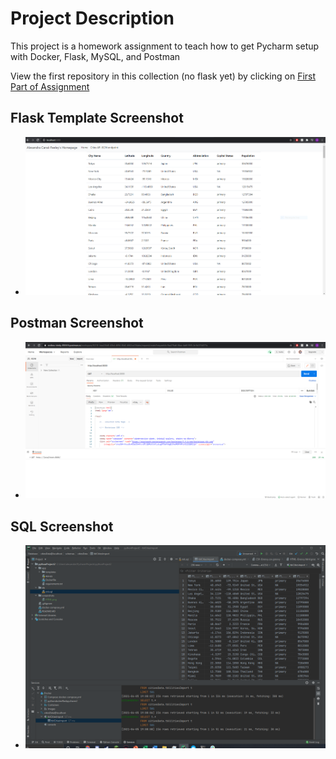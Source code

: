 # Project Description
This project is a homework assignment to teach how to get Pycharm setup with Docker, Flask, MySQL, and Postman

View the first repository in this collection (no flask yet) by clicking on [First Part of Assignment](https://github.com/af428/PythonDockerFlaskPycharm)
## Flask Template Screenshot
* ![localhost html screenshot](screenshots/HTML.png)

## Postman Screenshot
* ![postman request output](screenshots/Postman.png)

## SQL Screenshot
* ![SQL Database in PyCharm](screenshots/SQL.png)
